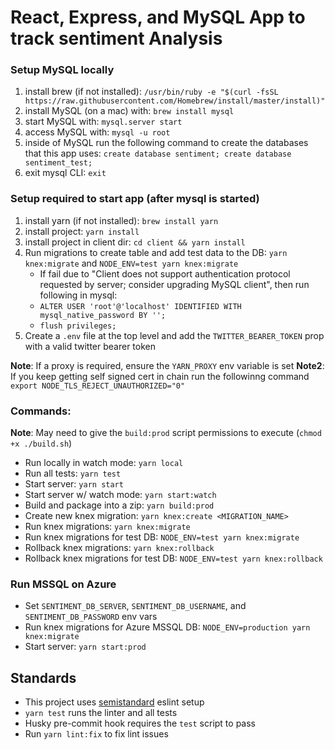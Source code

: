 # React, Express, and MySQL App to track sentiment Analysis

### Setup MySQL locally
1) install brew (if not installed): `/usr/bin/ruby -e "$(curl -fsSL https://raw.githubusercontent.com/Homebrew/install/master/install)"`
1) install MySQL (on a mac) with: `brew install mysql`
1) start MySQL with: `mysql.server start`
1) access MySQL with: `mysql -u root`
1) inside of MySQL run the following command to create the databases that this app uses: `create database sentiment; create database sentiment_test;`
1) exit mysql CLI: `exit`

### Setup required to start app (after mysql is started)
1) install yarn (if not installed): `brew install yarn`
1) install project: `yarn install`
1) install project in client dir: `cd client && yarn install`
1) Run migrations to create table and add test data to the DB: `yarn knex:migrate` and `NODE_ENV=test yarn knex:migrate`
    - If fail due to "Client does not support authentication protocol requested by server; consider upgrading MySQL client", then run following in mysql: 
    - `ALTER USER 'root'@'localhost' IDENTIFIED WITH mysql_native_password BY '';`
    - `flush privileges;`
1) Create a `.env` file at the top level and add the `TWITTER_BEARER_TOKEN` prop with a valid twitter bearer token 

**Note**: If a proxy is required, ensure the `YARN_PROXY` env variable is set
**Note2**: If you keep getting self signed cert in chain run the followinng command `export NODE_TLS_REJECT_UNAUTHORIZED="0"`

### Commands:
**Note**: May need to give the `build:prod` script permissions to execute (`chmod +x ./build.sh`)
- Run locally in watch mode: `yarn local`
- Run all tests: `yarn test`
- Start server: `yarn start`
- Start server w/ watch mode: `yarn start:watch`
- Build and package into a zip: `yarn build:prod`
- Create new knex migration: `yarn knex:create <MIGRATION_NAME>`
- Run knex migrations: `yarn knex:migrate`
- Run knex migrations for test DB: `NODE_ENV=test yarn knex:migrate`
- Rollback knex migrations: `yarn knex:rollback`
- Rollback knex migrations for test DB: `NODE_ENV=test yarn knex:rollback`

### Run MSSQL on Azure
- Set `SENTIMENT_DB_SERVER`, `SENTIMENT_DB_USERNAME`, and `SENTIMENT_DB_PASSWORD` env vars
- Run knex migrations for Azure MSSQL DB: `NODE_ENV=production yarn knex:migrate`
- Start server: `yarn start:prod`

## Standards
- This project uses [semistandard](https://standardjs.com/) eslint setup
- `yarn test` runs the linter and all tests
- Husky pre-commit hook requires the `test` script to pass
- Run `yarn lint:fix` to fix lint issues
